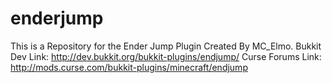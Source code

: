 # enderjump

This is a Repository for the Ender Jump Plugin Created By MC_Elmo.
Bukkit Dev Link: http://dev.bukkit.org/bukkit-plugins/endjump/
Curse Forums Link: http://mods.curse.com/bukkit-plugins/minecraft/endjump
